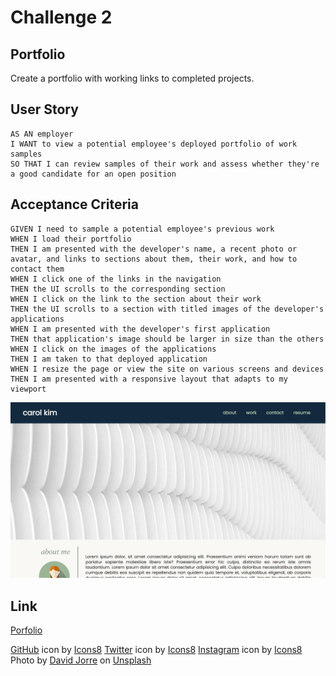 # Challenge 2

## Portfolio 

Create a portfolio with working links to completed projects.

## User Story

```
AS AN employer
I WANT to view a potential employee's deployed portfolio of work samples
SO THAT I can review samples of their work and assess whether they're a good candidate for an open position
```

## Acceptance Criteria

```
GIVEN I need to sample a potential employee's previous work
WHEN I load their portfolio
THEN I am presented with the developer's name, a recent photo or avatar, and links to sections about them, their work, and how to contact them
WHEN I click one of the links in the navigation
THEN the UI scrolls to the corresponding section
WHEN I click on the link to the section about their work
THEN the UI scrolls to a section with titled images of the developer's applications
WHEN I am presented with the developer's first application
THEN that application's image should be larger in size than the others
WHEN I click on the images of the applications
THEN I am taken to that deployed application
WHEN I resize the page or view the site on various screens and devices
THEN I am presented with a responsive layout that adapts to my viewport
```

![Alt Text](assets/images/screenshot.png)

## Link

<a href="https://jsck45.github.io/challenge2/"> Porfolio </a>


<a target="_blank" href="https://icons8.com/icon/12598/github">GitHub</a> icon by <a target="_blank" href="https://icons8.com">Icons8</a>
<a target="_blank" href="https://icons8.com/icon/437/twitter">Twitter</a> icon by <a target="_blank" href="https://icons8.com">Icons8</a>
<a target="_blank" href="https://icons8.com/icon/k0oqOPG4RTqB/instagram">Instagram</a> icon by <a target="_blank" href="https://icons8.com">Icons8</a>
Photo by <a href="https://unsplash.com/@davidjorre?utm_source=unsplash&utm_medium=referral&utm_content=creditCopyText">David Jorre</a> on <a href="https://unsplash.com/photos/9f1gCaLkZBU?utm_source=unsplash&utm_medium=referral&utm_content=creditCopyText">Unsplash</a>
  